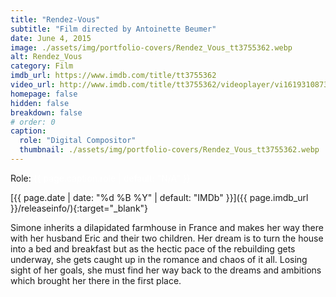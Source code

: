 ```yaml
---
title: "Rendez-Vous"
subtitle: "Film directed by Antoinette Beumer"
date: June 4, 2015
image: ./assets/img/portfolio-covers/Rendez_Vous_tt3755362.webp
alt: Rendez_Vous
category: Film
imdb_url: https://www.imdb.com/title/tt3755362
video_url: http://www.imdb.com/title/tt3755362/videoplayer/vi1619310873
homepage: false
hidden: false
breakdown: false
# order: 0
caption:
  role: "Digital Compositor"
  thumbnail: ./assets/img/portfolio-covers/Rendez_Vous_tt3755362.webp
---
```

Role: <span style="color:white">{{ page.caption.role | default: "N/A" }}</span>

[{{ page.date | date: "%d %B %Y" | default: "IMDb" }}]({{ page.imdb_url }}/releaseinfo/){:target="_blank"}

Simone inherits a dilapidated farmhouse in France and makes her way there with her husband Eric and their two children. Her dream is to turn the house into a bed and breakfast but as the hectic pace of the rebuilding gets underway, she gets caught up in the romance and chaos of it all. Losing sight of her goals, she must find her way back to the dreams and ambitions which brought her there in the first place.
